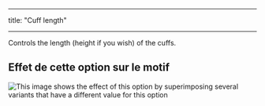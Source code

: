 - - -
title: "Cuff length"
- - -

Controls the length (height if you wish) of the cuffs.

## Effet de cette option sur le motif

![This image shows the effect of this option by superimposing several variants that have a different value for this option](carlita_cufflength_sample.svg "Effect of this option on the pattern")
